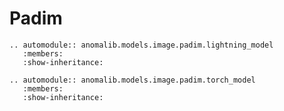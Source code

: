 # Padim

```{eval-rst}
.. automodule:: anomalib.models.image.padim.lightning_model
   :members:
   :show-inheritance:
```

```{eval-rst}
.. automodule:: anomalib.models.image.padim.torch_model
   :members:
   :show-inheritance:
```
